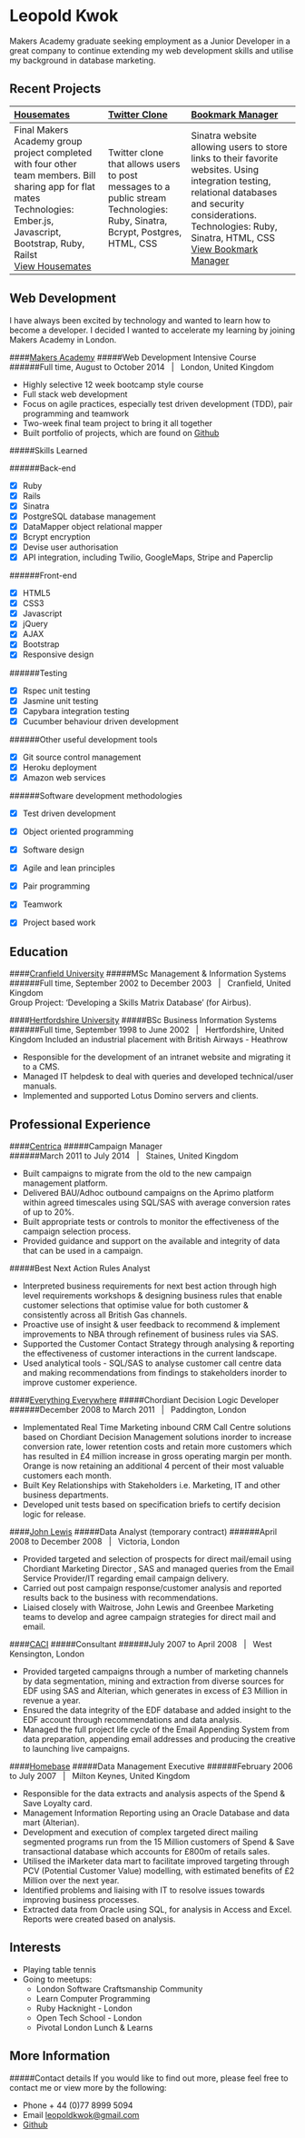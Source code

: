 Leopold Kwok
===========================

Makers Academy graduate seeking employment as a Junior Developer in a great company to continue extending my web development skills and utilise my background in database marketing.

Recent Projects
---------------

| [Housemates] | [Twitter Clone] | [Bookmark Manager] |
|:--------------|:--------------|:--------------|
| Final Makers Academy group project completed with four other team members. Bill sharing app for flat mates <br> Technologies: Ember.js, Javascript, Bootstrap, Ruby, Railst<br> [View Housemates] | Twitter clone that allows users to post messages to a public stream <br> Technologies: Ruby, Sinatra, Bcrypt, Postgres, HTML, CSS <br> | Sinatra website allowing users to store links to their favorite websites. Using integration testing, relational databases and security considerations. <br> Technologies: Ruby, Sinatra, HTML, CSS <br>[View Bookmark Manager]|


Web Development
----------------

I have always been excited by technology and wanted to learn how to become a developer. I decided I wanted to accelerate my learning by joining Makers Academy in London.

####[Makers Academy]
#####Web Development Intensive Course
######Full time, August to October 2014 &nbsp; | &nbsp; London, United Kingdom
- Highly selective 12 week bootcamp style course
- Full stack web development
- Focus on agile practices, especially test driven development (TDD), pair programming and teamwork
- Two-week final team project to bring it all together
- Built portfolio of projects, which are found on [Github]

#####Skills Learned

######Back-end
- [x] Ruby
- [x] Rails 
- [x] Sinatra 
- [x] PostgreSQL database management
- [x] DataMapper object relational mapper
- [x] Bcrypt encryption
- [x] Devise user authorisation
- [x] API integration, including Twilio, GoogleMaps, Stripe and Paperclip

######Front-end
- [x] HTML5
- [x] CSS3
- [x] Javascript
- [x] jQuery
- [x] AJAX
- [x] Bootstrap
- [x] Responsive design

######Testing 
- [x] Rspec unit testing
- [x] Jasmine unit testing
- [x] Capybara integration testing
- [x] Cucumber behaviour driven development

######Other useful development tools
- [x] Git source control management
- [x] Heroku deployment
- [x] Amazon web services

######Software development methodologies
- [x] Test driven development
- [x] Object oriented programming
- [x] Software design 
- [x] Agile and lean principles
- [x] Pair programming
- [x] Teamwork
- [x] Project based work


Education
---------

####[Cranfield University]
#####MSc Management & Information Systems 
######Full time, September 2002 to December 2003 &nbsp; | &nbsp; Cranfield, United Kingdom  
Group Project: ‘Developing a Skills Matrix Database’ (for Airbus).




####[Hertfordshire University]
#####BSc Business Information Systems
######Full time, September 1998 to June 2002 &nbsp; | &nbsp; Hertfordshire, United Kingdom
Included an industrial placement with British Airways - Heathrow	
- Responsible for the development of an intranet website and migrating it to a CMS.
- Managed IT helpdesk to deal with queries and developed technical/user manuals.
- Implemented and supported Lotus Domino servers and clients.




Professional Experience
-----------------------

####[Centrica]
#####Campaign Manager  
######March 2011 to July 2014 &nbsp; | &nbsp; Staines, United Kingdom
- Built campaigns to migrate from the old to the new campaign management platform.
- Delivered BAU/Adhoc outbound campaigns on the Aprimo platform within agreed timescales using SQL/SAS with average conversion rates of up to 20%. 
- Built appropriate tests or controls to monitor the effectiveness of the campaign selection process.
- Provided guidance and support on the available and integrity of data that can be used in a campaign.

#####Best Next Action Rules Analyst
- Interpreted business requirements for next best action through high level requirements workshops & designing business rules that enable customer selections that optimise value for both customer & consistently across all British Gas channels. 
- Proactive use of insight & user feedback to recommend & implement improvements to NBA through refinement of business rules via SAS.
- Supported the Customer Contact Strategy through analysing & reporting the effectiveness of customer interactions in the current landscape.
- Used analytical tools - SQL/SAS to analyse customer call centre data and making recommendations from findings to stakeholders inorder to improve customer experience. 



####[Everything Everywhere]
#####Chordiant Decision Logic Developer
######December 2008 to March 2011 &nbsp; | &nbsp; Paddington, London
- Implementated Real Time Marketing inbound CRM Call Centre solutions based on Chordiant Decision Management solutions inorder to increase conversion rate, lower retention costs and retain more customers which has resulted in £4 million increase in gross operating margin per month. Orange is now retaining an additional 4 percent of their most valuable customers each month.
- Built Key Relationships with Stakeholders i.e. Marketing, IT and other business departments.
- Developed unit tests based on specification briefs to certify decision logic for release.


####[John Lewis]
#####Data Analyst (temporary contract)
######April 2008 to December 2008 &nbsp; | &nbsp; Victoria, London
- Provided targeted and selection of prospects for direct mail/email using Chordiant Marketing Director , SAS and managed queries from the Email Service Provider/IT regarding email campaign delivery.
- Carried out post campaign response/customer analysis and reported results back to the business with recommendations.
- Liaised closely with Waitrose, John Lewis and Greenbee Marketing teams to develop and agree campaign strategies for direct mail and email.

####[CACI]
#####Consultant
######July 2007 to April 2008 &nbsp; | &nbsp; West Kensington, London
- Provided targeted campaigns through a number of marketing channels by data
segmentation, mining and extraction from diverse sources for EDF using SAS and Alterian, which generates in excess of £3 Million in revenue a year.
- Ensured the data integrity of the EDF database and added insight to the EDF account
	through recommendations and data analysis.
- Managed the full project life cycle of the Email Appending System from data preparation, appending email addresses and producing the creative to launching live campaigns.


####[Homebase]
#####Data Management Executive
######February 2006 to July 2007 &nbsp; | &nbsp; Milton Keynes, United Kingdom
- Responsible for the data extracts and analysis aspects of the Spend & Save Loyalty card.
- Management Information Reporting using an Oracle Database and data mart (Alterian).
- Development and execution of complex targeted direct mailing segmented programs run
from the 15 Million customers of Spend & Save transactional database which accounts for £800m of retails sales. 
- Utilised the iMarketer data mart to facilitate improved targeting through PCV (Potential Customer Value) modelling, with estimated benefits of £2 Million over the next year.
- Identified problems and liaising with IT to resolve issues towards improving business processes.
- Extracted data from Oracle using SQL, for analysis in Access and Excel. Reports were created based on analysis.

Interests
----------
- Playing table tennis
- Going to meetups:
	- London Software Craftsmanship Community
	- Learn Computer Programming
	- Ruby Hacknight - London
	- Open Tech School - London
	- Pivotal London Lunch & Learns

More Information
----------------
#####Contact details
If you would like to find out more, please feel free to contact me or view more by the following:  
- Phone + 44 (0)77 8999 5094
- Email [leopoldkwok@gmail.com]
- [Github]



[Housemates]: https://github.com/leopoldkwok/housemates
[Twitter Clone]: https://github.com/leopoldkwok/week6-challenge6
[Bookmark Manager]: https://github.com/leopoldkwok/bookmarkmanager



[View Bookmark Manager]: https://github.com/leopoldkwok/bookmarkmanager
[View Housemates]: http://myhousemate.herokuapp.com/

[Makers Academy]: http://www.makersacademy.com/
[Cranfield University]: http://www.cranfield.ac.uk/
[Hertfordshire University]: http://www.herts.ac.uk/

[Centrica]: http://www.centrica.com/
[Everything Everywhere]: http://www.ee.co.uk
[John Lewis]: http://www.johnlewis.com/
[CACI]: http://www.caci.co.uk/
[Homebase]: http://www.homebase.co.uk

[leopoldkwok@gmail.com]: mailto:leopoldkwok@gmail.com
[Github]: https://github.com/leopoldkwok